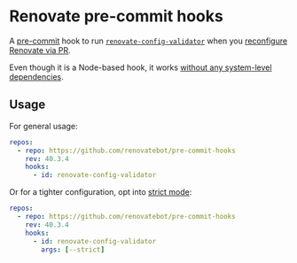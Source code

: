 # Renovate pre-commit hooks

A [pre-commit](https://pre-commit.com/) hook to run [`renovate-config-validator`](https://docs.renovatebot.com/config-validation/#config-validation) when you [reconfigure Renovate via PR](https://docs.renovatebot.com/getting-started/installing-onboarding/#reconfigure-via-pr).

Even though it is a Node-based hook, it works [without any system-level dependencies](https://pre-commit.com/#node).

## Usage

For general usage:

```yaml
repos:
  - repo: https://github.com/renovatebot/pre-commit-hooks
    rev: 40.3.4
    hooks:
      - id: renovate-config-validator
```

Or for a tighter configuration,
opt into [strict mode](https://docs.renovatebot.com/config-validation/#strict-mode):

```yaml
repos:
  - repo: https://github.com/renovatebot/pre-commit-hooks
    rev: 40.3.4
    hooks:
      - id: renovate-config-validator
        args: [--strict]
```
